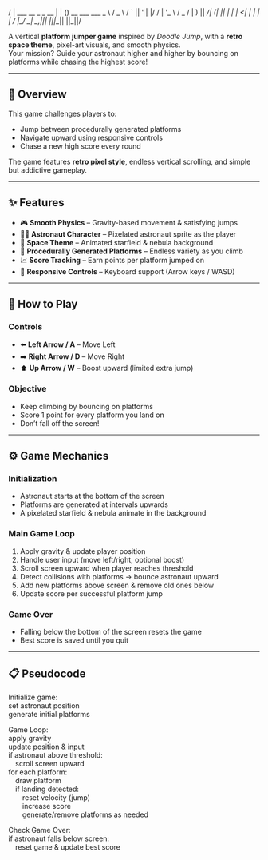 / | ___ __ _ _ __ | | () __ ___ ___
_ \ / _ \ / ` || ' | |/ / | '_ \ / _ / |
) || __/| (| || | | | <| | | | | /_
|_/ _| _,||| |||__|| ||_||/

A vertical **platform jumper game** inspired by *Doodle Jump*, with a **retro space theme**, pixel-art visuals, and smooth physics.  
Your mission? Guide your astronaut higher and higher by bouncing on platforms while chasing the highest score!

---

## 📝 Overview
This game challenges players to:
- Jump between procedurally generated platforms
- Navigate upward using responsive controls
- Chase a new high score every round  

The game features **retro pixel style**, endless vertical scrolling, and simple but addictive gameplay.

---

## ✨ Features
- 🎮 **Smooth Physics** – Gravity-based movement & satisfying jumps  
- 👨‍🚀 **Astronaut Character** – Pixelated astronaut sprite as the player  
- 🌌 **Space Theme** – Animated starfield & nebula background  
- 🧩 **Procedurally Generated Platforms** – Endless variety as you climb  
- 📈 **Score Tracking** – Earn points per platform jumped on  
- 🎹 **Responsive Controls** – Keyboard support (Arrow keys / WASD)  

---

## 🎯 How to Play
### Controls
- ⬅️ **Left Arrow / A** – Move Left  
- ➡️ **Right Arrow / D** – Move Right  
- ⬆️ **Up Arrow / W** – Boost upward (limited extra jump)  

### Objective
- Keep climbing by bouncing on platforms  
- Score 1 point for every platform you land on  
- Don’t fall off the screen!  

---

## ⚙️ Game Mechanics
### Initialization
- Astronaut starts at the bottom of the screen  
- Platforms are generated at intervals upwards  
- A pixelated starfield & nebula animate in the background  

### Main Game Loop
1. Apply gravity & update player position  
2. Handle user input (move left/right, optional boost)  
3. Scroll screen upward when player reaches threshold  
4. Detect collisions with platforms → bounce astronaut upward  
5. Add new platforms above screen & remove old ones below  
6. Update score per successful platform jump  

### Game Over
- Falling below the bottom of the screen resets the game  
- Best score is saved until you quit  

---

## 📋 Pseudocode
Initialize game:  
set astronaut position  
generate initial platforms  

Game Loop:  
apply gravity  
update position & input  
if astronaut above threshold:  
 scroll screen upward  
for each platform:  
 draw platform  
 if landing detected:  
  reset velocity (jump)  
  increase score  
  generate/remove platforms as needed  

Check Game Over:  
if astronaut falls below screen:  
 reset game & update best score  

